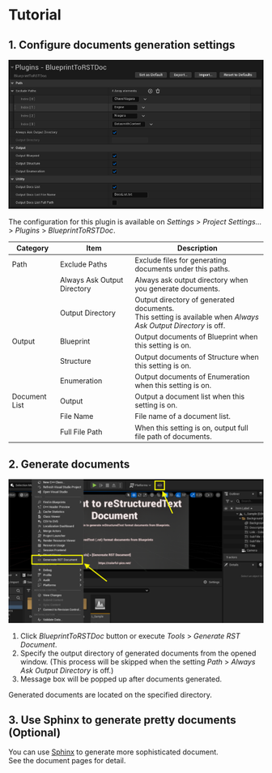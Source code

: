 # Tutorial

## 1. Configure documents generation settings

![Plugin Configuration](images/tutorial/plugin_configuration.png)

The configuration for this plugin is available on *Settings* >
*Project Settings...* > *Plugins* > *BlueprintToRSTDoc*.

<!-- markdownlint-disable MD013 -->
<!-- markdownlint-disable MD033 -->

|**Category**|**Item**|**Description**|
|---|---|---|
|Path|Exclude Paths|Exclude files for generating documents under this paths.|
||Always Ask Output Directory|Always ask output directory when you generate documents.|
||Output Directory|Output directory of generated documents.<br>This setting is available when *Always Ask Output Directory* is off.|
|Output|Blueprint|Output documents of Blueprint when this setting is on.|
||Structure|Output documents of Structure when this setting is on.|
||Enumeration|Output documents of Enumeration when this setting is on.|
|Document List|Output|Output a document list when this setting is on.|
||File Name|File name of a document list.|
||Full File Path|When this setting is on, output full file path of documents.|

<!-- markdownlint-enable MD033 -->
<!-- markdownlint-enable MD013 -->

## 2. Generate documents

![Generate Documents](images/tutorial/generate_documents.png)

1. Click *BlueprintToRSTDoc* button or execute *Tools* > *Generate RST Document*.
2. Specify the output directory of generated documents from the opened window.
   (This process will be skipped when the setting *Path* >
   *Always Ask Output Directory* is off.)
3. Message box will be popped up after documents generated.

Generated documents are located on the specified directory.

## 3. Use Sphinx to generate pretty documents (Optional)

You can use [Sphinx](https://www.sphinx-doc.org/en/master/) to generate more
sophisticated document.  
See the document pages for detail.
